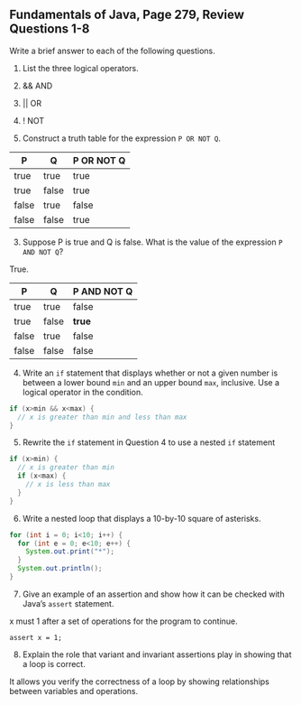 ## Fundamentals of Java, Page 279, Review Questions 1-8

Write a brief answer to each of the following questions.
  
1. List the three logical operators.

  1. && AND
  2. || OR
  3. ! NOT

2. Construct a truth table for the expression ```P OR NOT Q```.

  | P     | Q     | P OR NOT Q |
  |-------|-------|------------|
  | true  | true  | true       |
  | true  | false | true       |
  | false | true  | false      |
  | false | false | true       |


3. Suppose P is true and Q is false. What is the value of the expression ```P AND NOT Q```?

  True.
  
  | P     | Q     | P AND NOT Q |
  |-------|-------|-------------|
  | true  | true  | false       |
  | true  | false | **true**    |
  | false | true  | false       |
  | false | false | false       |

4. Write an ```if``` statement that displays whether or not a given number is between a lower bound ```min``` and an upper bound ```max```, inclusive. Use a logical operator in the condition.

  ```java
  if (x>min && x<max) {
    // x is greater than min and less than max
  }
  ```

5. Rewrite the ```if``` statement in Question 4 to use a nested ```if``` statement

  ```java
  if (x>min) {
    // x is greater than min
    if (x<max) {
      // x is less than max
    }
  }
  ```

6. Write a nested loop that displays a 10-by-10 square of asterisks.

  ```java
  for (int i = 0; i<10; i++) {
    for (int e = 0; e<10; e++) {
      System.out.print("*");
    }
    System.out.println();
  }
  ```

7. Give an example of an assertion and show how it can be checked with Java’s ```assert``` statement.

  x must 1 after a set of operations for the program to continue.
  
  ```
  assert x = 1;
  ```
  
8. Explain the role that variant and invariant assertions play in showing that a loop is correct.

  It allows you verify the correctness of a loop by showing relationships between variables and operations.